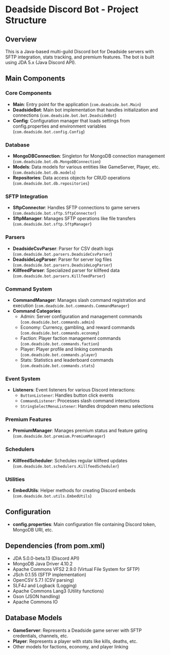 # Deadside Discord Bot - Project Structure

## Overview
This is a Java-based multi-guild Discord bot for Deadside servers with SFTP integration, stats tracking, and premium features. The bot is built using JDA 5.x (Java Discord API).

## Main Components

### Core Components
- **Main**: Entry point for the application (`com.deadside.bot.Main`)
- **DeadsideBot**: Main bot implementation that handles initialization and connections (`com.deadside.bot.bot.DeadsideBot`)
- **Config**: Configuration manager that loads settings from config.properties and environment variables (`com.deadside.bot.config.Config`)

### Database
- **MongoDBConnection**: Singleton for MongoDB connection management (`com.deadside.bot.db.MongoDBConnection`)
- **Models**: Data models for various entities like GameServer, Player, etc. (`com.deadside.bot.db.models`)
- **Repositories**: Data access objects for CRUD operations (`com.deadside.bot.db.repositories`)

### SFTP Integration
- **SftpConnector**: Handles SFTP connections to game servers (`com.deadside.bot.sftp.SftpConnector`)
- **SftpManager**: Manages SFTP operations like file transfers (`com.deadside.bot.sftp.SftpManager`)

### Parsers
- **DeadsideCsvParser**: Parser for CSV death logs (`com.deadside.bot.parsers.DeadsideCsvParser`)
- **DeadsideLogParser**: Parser for server log files (`com.deadside.bot.parsers.DeadsideLogParser`)
- **KillfeedParser**: Specialized parser for killfeed data (`com.deadside.bot.parsers.KillfeedParser`)

### Command System
- **CommandManager**: Manages slash command registration and execution (`com.deadside.bot.commands.CommandManager`)
- **Command Categories**:
  - Admin: Server configuration and management commands (`com.deadside.bot.commands.admin`)
  - Economy: Currency, gambling, and reward commands (`com.deadside.bot.commands.economy`)
  - Faction: Player faction management commands (`com.deadside.bot.commands.faction`)
  - Player: Player profile and linking commands (`com.deadside.bot.commands.player`)
  - Stats: Statistics and leaderboard commands (`com.deadside.bot.commands.stats`)

### Event System
- **Listeners**: Event listeners for various Discord interactions:
  - `ButtonListener`: Handles button click events
  - `CommandListener`: Processes slash command interactions
  - `StringSelectMenuListener`: Handles dropdown menu selections

### Premium Features
- **PremiumManager**: Manages premium status and feature gating (`com.deadside.bot.premium.PremiumManager`)

### Schedulers
- **KillfeedScheduler**: Schedules regular killfeed updates (`com.deadside.bot.schedulers.KillfeedScheduler`)

### Utilities
- **EmbedUtils**: Helper methods for creating Discord embeds (`com.deadside.bot.utils.EmbedUtils`)

## Configuration
- **config.properties**: Main configuration file containing Discord token, MongoDB URI, etc.

## Dependencies (from pom.xml)
- JDA 5.0.0-beta.13 (Discord API)
- MongoDB Java Driver 4.10.2
- Apache Commons VFS2 2.9.0 (Virtual File System for SFTP)
- JSch 0.1.55 (SFTP implementation)
- OpenCSV 5.7.1 (CSV parsing)
- SLF4J and Logback (Logging)
- Apache Commons Lang3 (Utility functions)
- Gson (JSON handling)
- Apache Commons IO

## Database Models
- **GameServer**: Represents a Deadside game server with SFTP credentials, channels, etc.
- **Player**: Represents a player with stats like kills, deaths, etc.
- Other models for factions, economy, and player linking
